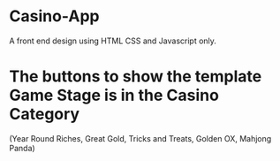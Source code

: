# Casino-App
A front end design using HTML CSS and Javascript only.

# The buttons to show the template Game Stage is in the Casino Category

(Year Round Riches, Great Gold, Tricks and Treats, Golden OX, Mahjong Panda)
